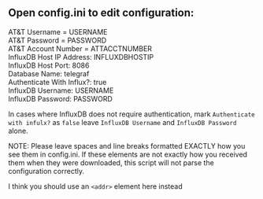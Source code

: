 ## Open config.ini to edit configuration:

AT&T Username = USERNAME  
AT&T Password = PASSWORD  
AT&T Account Number = ATTACCTNUMBER  
InfluxDB Host IP Address: INFLUXDBHOSTIP  
InfluxDB Host Port: 8086  
Database Name: telegraf  
Authenticate With Influx?: true  
InfluxDB Username: USERNAME  
InfluxDB Password: PASSWORD  

In cases where InfluxDB does not require authentication, mark `Authenticate with infulx?` as `false` leave `InfluxDB Username` and `InfluxDB Password` alone.

NOTE: Please leave spaces and line breaks formatted EXACTLY how you see them in config.ini. If these elements are not exactly how you received them when they were downloaded, this script will not parse the configuration correctly.

I think you should use an
`<addr>` element here instead


